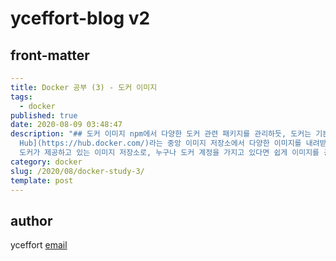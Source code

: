 # yceffort-blog v2

## front-matter

```yaml
---
title: Docker 공부 (3) - 도커 이미지
tags:
  - docker
published: true
date: 2020-08-09 03:48:47
description: "## 도커 이미지 npm에서 다양한 도커 관련 패키지를 관리하듯, 도커는 기본적으로 [Docker
  Hub](https://hub.docker.com/)라는 중앙 이미지 저장소에서 다양한 이미지를 내려받을 수 있다. Docker Hub는
  도커가 제공하고 있는 이미지 저장소로, 누구나 도커 계정을 가지고 있다면 쉽게 이미지를 공유할 수 있다.  `docker..."
category: docker
slug: /2020/08/docker-study-3/
template: post
---
```

## author

yceffort [email](yceffort@gmail.com)
